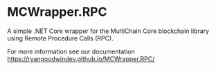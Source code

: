 # MCWrapper.RPC
A simple .NET Core wrapper for the MultiChain Core blockchain library using Remote Procedure Calls (RPC).

For more information see our documentation https://ryangoodwindev.github.io/MCWrapper.RPC/
